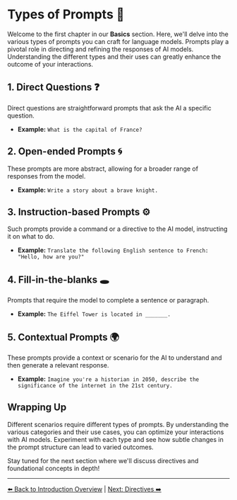 # Types of Prompts 📝

Welcome to the first chapter in our **Basics** section. Here, we'll delve into the various types of prompts you can craft for language models. Prompts play a pivotal role in directing and refining the responses of AI models. Understanding the different types and their uses can greatly enhance the outcome of your interactions.

## 1. **Direct Questions** ❓
Direct questions are straightforward prompts that ask the AI a specific question.
* **Example:** `What is the capital of France?`

## 2. **Open-ended Prompts** 🌀
These prompts are more abstract, allowing for a broader range of responses from the model.
* **Example:** `Write a story about a brave knight.`

## 3. **Instruction-based Prompts** ⚙️
Such prompts provide a command or a directive to the AI model, instructing it on what to do.
* **Example:** `Translate the following English sentence to French: "Hello, how are you?"`

## 4. **Fill-in-the-blanks** 🕳️
Prompts that require the model to complete a sentence or paragraph.
* **Example:** `The Eiffel Tower is located in _______.`

## 5. **Contextual Prompts** 🌍
These prompts provide a context or scenario for the AI to understand and then generate a relevant response.
* **Example:** `Imagine you're a historian in 2050, describe the significance of the internet in the 21st century.`

## Wrapping Up

Different scenarios require different types of prompts. By understanding the various categories and their use cases, you can optimize your interactions with AI models. Experiment with each type and see how subtle changes in the prompt structure can lead to varied outcomes.

Stay tuned for the next section where we'll discuss directives and foundational concepts in depth!

---

[⬅️ Back to Introduction Overview](../introduction/01-overview.md) | [Next: Directives ➡️](02-directives.md)

